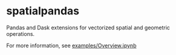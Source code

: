 # spatialpandas
Pandas and Dask extensions for vectorized spatial and geometric operations.

For more information, see [examples/Overview.ipynb](https://nbviewer.jupyter.org/github/holoviz/spatialpandas/blob/master/examples/Overview.ipynb)
